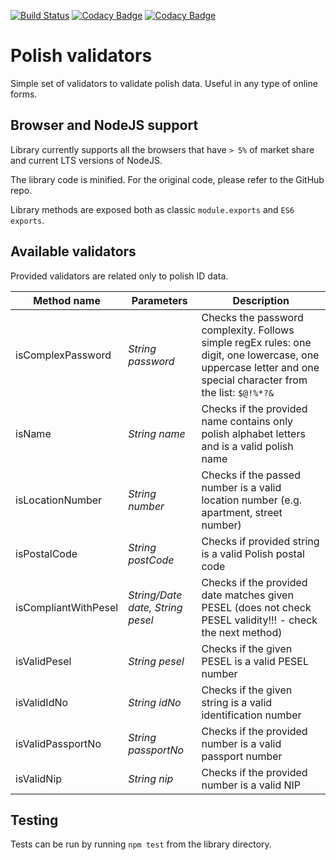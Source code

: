 [![Build Status](https://travis-ci.org/SzybkiSasza/validators-pl.svg?branch=master)](https://travis-ci.org/SzybkiSasza/validators-pl)
[![Codacy Badge](https://api.codacy.com/project/badge/Grade/8a97aec25ae949f5adbe5d1b9d6b00ad)](https://www.codacy.com/app/SzybkiSasza/validators-pl?utm_source=github.com&amp;utm_medium=referral&amp;utm_content=SzybkiSasza/validators-pl&amp;utm_campaign=Badge_Grade)
[![Codacy Badge](https://api.codacy.com/project/badge/Coverage/8a97aec25ae949f5adbe5d1b9d6b00ad)](https://www.codacy.com/app/SzybkiSasza/validators-pl?utm_source=github.com&utm_medium=referral&utm_content=SzybkiSasza/validators-pl&utm_campaign=Badge_Coverage)

# Polish validators

Simple set of validators to validate polish data. Useful in any type of online forms.

## Browser and NodeJS support

Library currently supports all the browsers that have `> 5%` of market share and current LTS versions of NodeJS.

The library code is minified. For the original code, please refer to the GitHub repo.

Library methods are exposed both as classic `module.exports` and `ES6 exports`.

## Available validators

Provided validators are related only to polish ID data.

| **Method name**      | **Parameters**                    | **Description**                                                                                                                                               |
|----------------------|-----------------------------------|---------------------------------------------------------------------------------------------------------------------------------------------------------------|
| isComplexPassword    | *String password*                 | Checks the password complexity. Follows simple regEx rules: one digit, one lowercase, one uppercase letter and one special character from the list: `$@!%*?&` |
| isName               | *String name*                     | Checks if the provided name contains only polish alphabet letters and is a valid polish name                                                                  |
| isLocationNumber     | *String number*                   | Checks if the passed number is a valid location number (e.g. apartment, street number)                                                                        |
| isPostalCode         | *String postCode*                 | Checks if provided string is a valid Polish postal code                                                                                                       |
| isCompliantWithPesel | *String/Date date, String pesel*  | Checks if the provided date matches given PESEL (does not check PESEL validity!!! - check the next method)                                                    |
| isValidPesel         | *String pesel*                    | Checks if the given PESEL is a valid PESEL number                                                                                                             |
| isValidIdNo          | *String idNo*                     | Checks if the given string is a valid identification number                                                                                                   |
| isValidPassportNo    | *String passportNo*               | Checks if the provided number is a valid passport number                                                                                                      |
| isValidNip           | *String nip*                      | Checks if the provided number is a valid NIP                                                                                                                  |

## Testing

Tests can be run by running `npm test` from the library directory.
